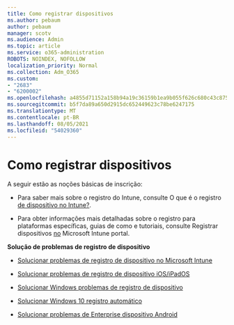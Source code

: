 ```yaml
---
title: Como registrar dispositivos
ms.author: pebaum
author: pebaum
manager: scotv
ms.audience: Admin
ms.topic: article
ms.service: o365-administration
ROBOTS: NOINDEX, NOFOLLOW
localization_priority: Normal
ms.collection: Adm_O365
ms.custom:
- "2683"
- "6200002"
ms.openlocfilehash: a4855d71152a158b94a19c36159b1ea9b055f626c680c43c875de1f258329c96
ms.sourcegitcommit: b5f7da89a650d2915dc652449623c78be6247175
ms.translationtype: MT
ms.contentlocale: pt-BR
ms.lasthandoff: 08/05/2021
ms.locfileid: "54029360"
---
```

# <a name="how-to-enroll-devices"></a>Como registrar dispositivos

A seguir estão as noções básicas de inscrição:

- Para saber mais sobre o registro do Intune, consulte O que é o registro [de dispositivo no Intune?](https://docs.microsoft.com/mem/intune/enrollment/device-enrollment).

- Para obter informações mais detalhadas sobre o registro para plataformas específicas, guias de como e tutoriais, consulte Registrar dispositivos [no](https://docs.microsoft.com/mem/intune/enrollment/) Microsoft Intune portal.

**Solução de problemas de registro de dispositivo**

- [Solucionar problemas de registro de dispositivo no Microsoft Intune](https://docs.microsoft.com/mem/intune/enrollment/troubleshoot-device-enrollment-in-intune)

- [Solucionar problemas de registro de dispositivo iOS/iPadOS](https://docs.microsoft.com/mem/intune/enrollment/troubleshoot-ios-enrollment-errors)

- [Solucionar Windows problemas de registro de dispositivo](https://docs.microsoft.com/mem/intune/enrollment/troubleshoot-windows-enrollment-errors)

- [Solucionar Windows 10 registro automático](https://docs.microsoft.com/mem/intune/enrollment/troubleshoot-windows-auto-enrollment)

- [Solucionar problemas de Enterprise dispositivo Android](https://docs.microsoft.com/mem/intune/enrollment/troubleshoot-android-enrollment)


